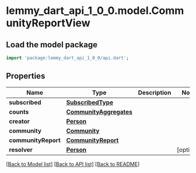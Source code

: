 # lemmy_dart_api_1_0_0.model.CommunityReportView

## Load the model package
```dart
import 'package:lemmy_dart_api_1_0_0/api.dart';
```

## Properties
Name | Type | Description | Notes
------------ | ------------- | ------------- | -------------
**subscribed** | [**SubscribedType**](SubscribedType.md) |  | 
**counts** | [**CommunityAggregates**](CommunityAggregates.md) |  | 
**creator** | [**Person**](Person.md) |  | 
**community** | [**Community**](Community.md) |  | 
**communityReport** | [**CommunityReport**](CommunityReport.md) |  | 
**resolver** | [**Person**](Person.md) |  | [optional] 

[[Back to Model list]](../README.md#documentation-for-models) [[Back to API list]](../README.md#documentation-for-api-endpoints) [[Back to README]](../README.md)


